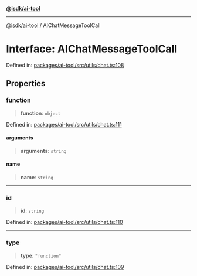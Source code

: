 [**@isdk/ai-tool**](../README.md)

***

[@isdk/ai-tool](../globals.md) / AIChatMessageToolCall

# Interface: AIChatMessageToolCall

Defined in: [packages/ai-tool/src/utils/chat.ts:108](https://github.com/isdk/ai-tool.js/blob/83a1524a1644365964efc043a7a7991d8fd46b49/src/utils/chat.ts#L108)

## Properties

### function

> **function**: `object`

Defined in: [packages/ai-tool/src/utils/chat.ts:111](https://github.com/isdk/ai-tool.js/blob/83a1524a1644365964efc043a7a7991d8fd46b49/src/utils/chat.ts#L111)

#### arguments

> **arguments**: `string`

#### name

> **name**: `string`

***

### id

> **id**: `string`

Defined in: [packages/ai-tool/src/utils/chat.ts:110](https://github.com/isdk/ai-tool.js/blob/83a1524a1644365964efc043a7a7991d8fd46b49/src/utils/chat.ts#L110)

***

### type

> **type**: `"function"`

Defined in: [packages/ai-tool/src/utils/chat.ts:109](https://github.com/isdk/ai-tool.js/blob/83a1524a1644365964efc043a7a7991d8fd46b49/src/utils/chat.ts#L109)
